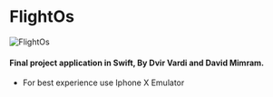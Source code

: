 # FlightOs
![FlightOs](https://preview.ibb.co/fjkFRy/Group_3x.png)
#### Final project application in Swift, By Dvir Vardi and David Mimram.
* For best experience use Iphone X Emulator 
